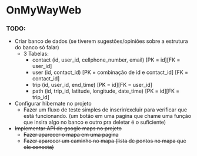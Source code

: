# OnMyWayWeb

### TODO:

- Criar banco de dados (se tiverem sugestões/opiniões sobre a estrutura do banco só falar)
  - 3 Tabelas:
    - contact (id, user_id, cellphone_number, email) [PK = id][FK = user_id]
    - user (id, contact_id) [PK = combinação de id e contact_id] [FK = contact_id]
    - trip (id, user_id, end_time) [PK = id][FK = user_id]
    - path (id, trip_id, latitude, longitude, date_time) [PK = id][FK = trip_id]
- Configurar hibernate no projeto
  - Fazer um fluxo de teste simples de inserir/excluir para verificar que está funcionando.
    (um botão em uma pagina que chame uma função que insira algo no banco e outro pra deletar é o suficiente)
- ~~Implementar API do google maps no projeto~~
  - ~~Fazer aparecer o mapa em uma pagina~~
  - ~~Fazer aparecer um caminho no mapa (lista de pontos no mapa que ele conecta)~~
  
